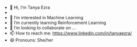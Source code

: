- 👋 Hi, I’m Tanya Ezra
- 
- 👀 I’m interested in Machine Learning
- 🌱 I’m currently learning Reinforcement Learning 
- 💞️ I’m looking to collaborate on ...
- 📫 How to reach me: https://www.linkedin.com/in/tanyaezra/ 
- 😄 Pronouns: She/her

<!---
tanyaryabov/tanyaryabov is a ✨ special ✨ repository because its `README.md` (this file) appears on your GitHub profile.
You can click the Preview link to take a look at your changes.
--->
